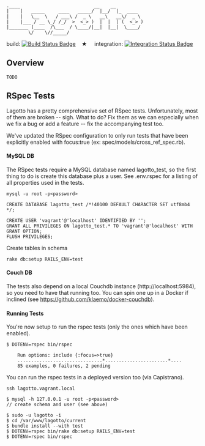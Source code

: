     .____                           __    __          
    |    |   _____     ____   _____/  |__/  |_  ____  
    |    |   \__  \   / ___\ /  _ \   __\   __\/  _ \ 
    |    |___ / __ \_/ /_/  >  <_> )  |  |  | (  <_> )
    |_______ (____  /\___  / \____/|__|  |__|  \____/ 
            \/    \//_____/                           


build: [![Build Status Badge]][Build Status]&#8193;&#9733;&#8193;
integration: [![Integration Status Badge]][Integration Status]

## Overview

    TODO

## RSpec Tests 

Lagotto has a pretty comprehensive set of RSpec tests. Unfortunately, most of
them are broken -- sigh. What to do? Fix them as we can especially when we fix a
bug or add a feature -- fix the accompanying test too.

We've updated the RSpec configuration to only run tests that have been
explicitly enabled with focus:true (ex: spec/models/cross_ref_spec.rb).


#### MySQL DB

The RSpec tests require a MySQL database named lagotto_test, so the first thing
to do is create this database plus a user. See .env.rspec for a listing of all
properties used in the tests.

    mysql -u root -p<password>

    CREATE DATABASE lagotto_test /*!40100 DEFAULT CHARACTER SET utf8mb4 */;

    CREATE USER 'vagrant'@'localhost' IDENTIFIED BY '';
    GRANT ALL PRIVILEGES ON lagotto_test.* TO 'vagrant'@'localhost' WITH GRANT OPTION;
    FLUSH PRIVILEGES;

Create tables in schema

    rake db:setup RAILS_ENV=test


#### Couch DB

The tests also depend on a local Couchdb instance (http://localhost:5984), so
you need to have that running too. You can spin one up in a Docker if inclined
(see https://github.com/klaemo/docker-couchdb).


#### Running Tests

You're now setup to run the rspec tests (only the ones which have been enabled).

    $ DOTENV=rspec bin/rspec

        Run options: include {:focus=>true}
        ...............................*.......................*....
        85 examples, 0 failures, 2 pending


You can run the rspec tests in a deployed version too (via Capistrano).

    ssh lagotto.vagrant.local

    $ mysql -h 127.0.0.1 -u root -p<password>
    // create schema and user (see above)

    $ sudo -u lagotto -i
    $ cd /var/www/lagotto/current
    $ bundle install --with test
    $ DOTENV=rspec bin/rake db:setup RAILS_ENV=test
    $ DOTENV=rspec bin/rspec

[Build Status]: https://teamcity.plos.org/teamcity/viewType.html?buildTypeId=Alm_LagottoRspecTests
[Build Status Badge]: https://teamcity.plos.org/teamcity/app/rest/builds/buildType:(id:Alm_LagottoRspecTests)/statusIcon.svg

[Integration Status]: https://teamcity.plos.org/teamcity/viewType.html?buildTypeId=IntegrationTests_LagottoDev
[Integration Status Badge]: https://teamcity.plos.org/teamcity/app/rest/builds/buildType:(id:IntegrationTests_LagottoDev)/statusIcon.svg
